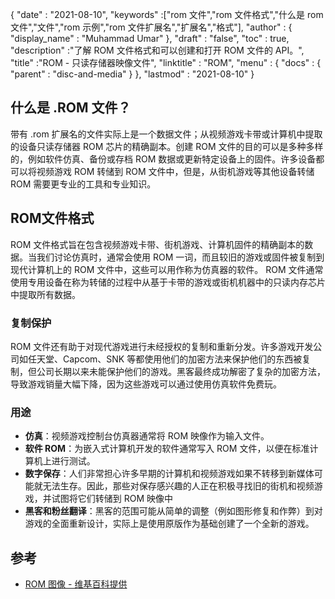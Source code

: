 {
  "date" : "2021-08-10",
  "keywords" :["rom 文件","rom 文件格式","什么是 rom 文件","文件","rom 示例","rom 文件扩展名","扩展名","格式"],
  "author" : {
    "display_name" : "Muhammad Umar"
},
  "draft" : "false",
   "toc" : true,
  "description" :"了解 ROM 文件格式和可以创建和打开 ROM 文件的 API。",
  "title" :"ROM - 只读存储器映像文件",
  "linktitle" : "ROM",
  "menu" : {
    "docs" : {
      "parent" : "disc-and-media"
}
},
  "lastmod" : "2021-08-10"
}

## 什么是 .ROM 文件？
带有 .rom 扩展名的文件实际上是一个数据文件；从视频游戏卡带或计算机中提取的设备只读存储器 ROM 芯片的精确副本。创建 ROM 文件的目的可以是多种多样的，例如软件仿真、备份或存档 ROM 数据或更新特定设备上的固件。许多设备都可以将视频游戏 ROM 转储到 ROM 文件中，但是，从街机游戏等其他设备转储 ROM 需要更专业的工具和专业知识。

## ROM文件格式
ROM 文件格式旨在包含视频游戏卡带、街机游戏、计算机固件的精确副本的数据。当我们讨论仿真时，通常会使用 ROM 一词，而且较旧的游戏或固件被复制到现代计算机上的 ROM 文件中，这些可以用作称为仿真器的软件。 ROM 文件通常使用专用设备在称为转储的过程中从基于卡带的游戏或街机机器中的只读内存芯片中提取所有数据。
### 复制保护
ROM 文件还有助于对现代游戏进行未经授权的复制和重新分发。许多游戏开发公司如任天堂、Capcom、SNK 等都使用他们的加密方法来保护他们的东西被复制，但公司长期以来未能保护他们的游戏。黑客最终成功解密了复杂的加密方法，导致游戏销量大幅下降，因为这些游戏可以通过使用仿真软件免费玩。
### 用途
- **仿真**：视频游戏控制台仿真器通常将 ROM 映像作为输入文件。
- **软件 ROM**：为嵌入式计算机开发的软件通常写入 ROM 文件，以便在标准计算机上进行测试。
- **数字保存**：人们非常担心许多早期的计算机和视频游戏如果不转移到新媒体可能就无法生存。因此，那些对保存感兴趣的人正在积极寻找旧的街机和视频游戏，并试图将它们转储到 ROM 映像中
- **黑客和粉丝翻译**：黑客的范围可能从简单的调整（例如图形修复和作弊）到对游戏的全面重新设计，实际上是使用原版作为基础创建了一个全新的游戏。



## 参考

* [ROM 图像 - 维基百科提供](https://en.wikipedia.org/wiki/ROM_image)


